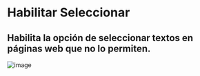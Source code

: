 # Habilitar Seleccionar

## Habilita la opción de seleccionar textos en páginas web que no lo permiten.

![image](https://github.com/fabianbm15/user-select-auto/assets/115187369/252a4a10-2300-49d6-94e4-3c476f6eb800)


